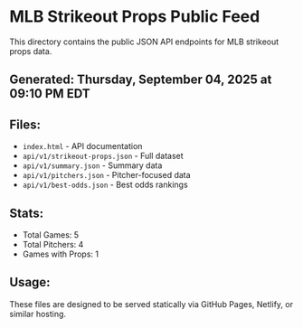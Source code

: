 # MLB Strikeout Props Public Feed

This directory contains the public JSON API endpoints for MLB strikeout props data.

## Generated: Thursday, September 04, 2025 at 09:10 PM EDT

## Files:
- `index.html` - API documentation
- `api/v1/strikeout-props.json` - Full dataset
- `api/v1/summary.json` - Summary data
- `api/v1/pitchers.json` - Pitcher-focused data  
- `api/v1/best-odds.json` - Best odds rankings

## Stats:
- Total Games: 5
- Total Pitchers: 4
- Games with Props: 1

## Usage:
These files are designed to be served statically via GitHub Pages, Netlify, or similar hosting.
